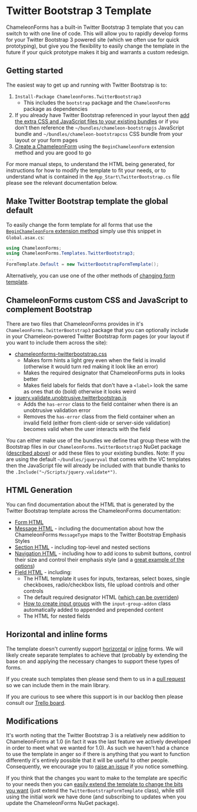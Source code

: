 Twitter Bootstrap 3 Template
============================

ChameleonForms has a built-in Twitter Bootstrap 3 template that you can switch to with one line of code. This will allow you to rapidly develop forms for your Twitter Bootstrap 3 powered site (which we often use for quick prototyping), but give you the flexibility to easily change the template in the future if your quick prototype makes it big and warrants a custom redesign.

Getting started
---------------

The easiest way to get up and running with Twitter Bootstrap is to:

1. `Install-Package ChameleonForms.TwitterBootstrap3`
    * This includes the `bootstrap` package and the `ChameleonForms` package as dependencies
2. If you already have Twitter Bootstrap referenced in your layout then [add the extra CSS and JavaScript files to your existing bundles](#chameleonforms-custom-css-and-javascript-to-complement-bootstrap) or if you don't then reference the `~/bundles/chameleon-bootstrapjs` JavaScript bundle and `~/bundles/chameleon-bootstrapcss` CSS bundle from your layout or your form pages
3. [Create a ChameleonForm](getting-started#show-me-a-basic-chameleonforms-example-next-to-its-aspnet-mvc-counterpart) using the `BeginChameleonForm` extension method and you are good to go

For more manual steps, to understand the HTML being generated, for instructions for how to modify the template to fit your needs, or to understand what is contained in the `App_Start\TwitterBootstrap.cs` file please see the relevant documentation below.

Make Twitter Bootstrap template the global default
--------------------------------------------------

To easily change the form template for all forms that use the [`BeginChameleonForm` extension method](the-form) simply use this snippet in `Global.asax.cs`:

```c#
using ChameleonForms;
using ChameleonForms.Templates.TwitterBootstrap3;
...
FormTemplate.Default = new TwitterBootstrapFormTemplate();
```

Alternatively, you can use one of the other methods of [changing form template](form-templates).

ChameleonForms custom CSS and JavaScript to complement Bootstrap
----------------------------------------------------------------

There are two files that ChameleonForms provides in it's `ChameleonForms.TwitterBootstrap3` package that you can optionally include in your Chameleon-powered Twitter Bootstrap form pages (or your layout if you want to include them across the site):

* [chameleonforms-twitterbootstrap.css](https://github.com/MRCollective/ChameleonForms/blob/master/ChameleonForms.Example/Content/chameleonforms-twitterbootstrap.css)
    * Makes form hints a light grey even when the field is invalid (otherwise it would turn red making it look like an error)
    * Makes the required designator that ChameleonForms puts in looks better
    * Makes field labels for fields that don't have a `<label>` look the same as ones that do (bold) otherwise it looks weird
* [jquery.validate.unobtrusive.twitterbootstrap.js](https://github.com/MRCollective/ChameleonForms/blob/master/ChameleonForms.Example/Scripts/jquery.validate.unobtrusive.twitterbootstrap.js)
    * Adds the `has-error` class to the field container when there is an unobtrusive validation error
    * Removes the `has-error` class from the field container when an invalid field (either from client-side or server-side validation) becomes valid when the user interacts with the field

You can either make use of the bundles we define that group these with the Bootstrap files in our `ChameleonForms.TwitterBootstrap3` NuGet package ([described above](#getting-started)) or add these files to your existing bundles. Note: If you are using the default `~/bundles/jqueryval` that comes with the VC templates then the JavaScript file will already be included with that bundle thanks to the `.Include("~/Scripts/jquery.validate*")`.

HTML Generation
---------------

You can find documentation about the HTML that is generated by the Twitter Bootstrap template across the ChameleonForms documentation:

* [Form HTML](the-form#twitter-bootstrap-3-html)
* [Message HTML](the-message#twitter-bootstrap-3-html) - including the documentation about how the ChameleonForms `MessageType` maps to the Twitter Bootstrap Emphasis Styles
* [Section HTML](the-section#twitter-bootstrap-3-html) - including top-level and nested sections
* [Navigation HTML](the-navigation#twitter-bootstrap-3-html) - including how to add icons to submit buttons, control their size and control their emphasis style (and a [great example of the options](the-navigation#example))
* [Field HTML](field#twitter-bootstrap-3-html) - including:
    * The HTML template it uses for inputs, textareas, select boxes, single checkboxes, radio/checkbox lists, file upload controls and other controls
    * The default required designator HTML ([which can be overriden]())
    * [How to create input groups](field#input-groups) with the `input-group-addon` class automatically added to appended and prepended content
    * The HTML for nested fields

Horizontal and inline forms
---------------------------

The template doesn't currently support [horizontal](http://getbootstrap.com/css/#forms-horizontal) or [inline](http://getbootstrap.com/css/#forms-inline) forms. We will likely create separate templates to achieve that (probably by extending the base on and applying the necessary changes to support these types of forms.

If you create such templates then please send them to us in a [pull request](https://github.com/MRCollective/ChameleonForms/pulls) so we can include them in the main library.

If you are curious to see where this support is in our backlog then please consult our [Trello board](https://trello.com/c/hiwhUxI8/140).

Modifications
-------------

It's worth noting that the Twitter Bootstrap 3 is a relatively new addition to ChameleonForms at 1.0 (in fact it was the last feature we actively developed in order to meet what we wanted for 1.0). As such we haven't had a chance to use the template in anger so if there is anything that you want to function differently it's entirely possible that it will be useful to other people. Consequently, we encourage you to [raise an issue](https://github.com/MRCollective/ChameleonForms/issues) if you notice something.

If you think that the changes you want to make to the template are specific to your needs then you can [easily extend the template to change the bits you want](custom-template#applying-a-global-template-change) (just extend the `TwitterBootstrapFormTemplate` class), while still using the initial work we have done (and subscribing to updates when you update the ChameleonForms NuGet package).